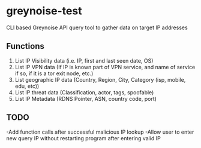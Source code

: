 # greynoise-test
CLI based Greynoise API query tool to gather data on target IP addresses

Functions
---------
1) List IP Visibility data (i.e. IP, first and last seen date, OS)
2) List IP VPN data (If IP is known part of VPN service, and name of service if so, if it is a tor exit node, etc.)
3) List geographic IP data (Country, Region, City, Category (isp, mobile, edu, etc))
4) List IP threat data (Classification, actor, tags, spoofable)
5) List IP Metadata (RDNS Pointer, ASN, country code, port)

TODO
----
-Add function calls after successful malicious IP lookup
-Allow user to enter new query IP without restarting program after entering valid IP